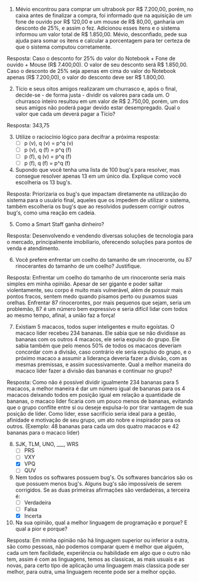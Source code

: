 1. Mévio encontrou para comprar um ultrabook por R$ 7.200,00, porém, no caixa antes de finalizar a compra, foi informado que na aquisição de um fone de ouvido por R$ 120,00 e um mouse de R$ 80,00, ganharia um desconto de 25%, e assim o fez. Adicionou esses itens e o sistema informou um valor total de R$ 1.850,00. Mévio, desconfiado, pede sua ajuda para somar os itens e calcular a porcentagem para ter certeza de que o sistema computou corretamente.

Resposta: Caso o desconto for 25% do valor do Notebook + Fone de ouvido + Mouse (R$ 7.400,00). O valor de seu desconto será R$ 1.850,00.
Caso o desconto de 25% seja apenas em cima do valor do Notebook apenas (R$ 7.200,00), o valor do desconto deve ser R$ 1.800,00.

2. Tício e seus oitos amigos realizaram um churrasco e, após o final, decide-se - de forma justa - dividir os valores para cada um. O churrasco inteiro resultou em um valor de R$ 2.750,00, porém, um dos seus amigos não poderá pagar devido estar desempregado. Qual o valor que cada um deverá pagar a Tício?

Resposta: 343,75

3. Utilize o raciocínio lógico para decifrar a próxima resposta:
   * [ ] p (v), q (v) = p^q (v)
   * [ ] p (v), q (f) = p^q (f)
   * [ ] p (f), q (v) = p^q (f)
   * [ ] p (f), q (f) = p^q (f)

4. Supondo que você tenha uma lista de 100 bug's para resolver, mas consegue resolver apenas 13 em um único dia. Explique como você escolheria os 13 bug's.

Resposta: Priorizaria os bug's que impactam diretamente na utilização do sistema para o usuário final, aqueles que os impedem de utilizar o sistema, também escolheria os bug's que ao resolvidos pudessem corrigir outros bug's, como uma reação em cadeia.

5. Como a Smart Staff ganha dinheiro?

Resposta: Desenvolvendo e vendendo diversas soluções de tecnologia para o mercado, principalmente imobiliario, oferecendo soluções para pontos de venda e atendimento.

6. Você prefere enfrentar um coelho do tamanho de um rinoceronte, ou 87 rinocerantes do tamanho de um coelho? Justifique.

Resposta: Enfrentar um coelho do tamanho de um rinoceronte seria mais simples em minha opinião. Apesar de ser gigante e poder saltar violentamente, seu corpo é muito mais vulnerável, além de possuir mais pontos fracos, sentem medo quando pisamos perto ou puxamos suas orelhas. Enfrentar 87 rinocerontes, por mais pequenos que sejam, seria um problemão, 87 é um número bem expressivo e seria difícil lidar com todos ao mesmo tempo, afinal, a união faz a força!

7. Existiam 5 macacos, todos super inteligentes e muito egoístas. O macaco líder recebeu 234 bananas. Ele sabia que se não dividisse as bananas com os outros 4 macacos, ele seria expulso do grupo. Ele sabia também que pelo menos 50% de todos os macacos deveriam concordar com a divisão, caso contrário ele seria expulso do grupo, e o próximo macaco a assumir a liderança deveria fazer a divisão, com as mesmas premissas, e assim sucessivamente. Qual a melhor maneira do macaco líder fazer a divisão das bananas e continuar no grupo?

Resposta: Como não é possível dividir igualmente 234 bananas para 5 macacos, a melhor maneira é dar um número igual de bananas para os 4 macacos deixando todos em posição igual em relação a quantidade de bananas, o macaco lider ficaria com um pouco menos de bananas, evitando que o grupo conflite entre si ou deseje expulsa-lo por tirar vantagem de sua posição de líder. Como líder, esse sacrificio seria ideal para a gestão, afinidade e motivação de seu grupo, um ato nobre e inspirador para os outros. (Exemplo: 48 bananas para cada um dos quatro macacos e 42 bananas para o macaco lider)


8. SJK, TLM, UNO, ___, WRS
   * [ ] PRS
   * [ ] VXY
   * [X] VPQ
   * [ ] QUV

9. Nem todos os softwares possuem bug's. Os softwares bancários são os que possuem menos bug's.  Alguns bug's são impossíveis de serem corrigidos. Se as duas primeiras afirmações são verdadeiras, a terceira é:
   * [ ] Verdadeira
   * [ ] Falsa
   * [x] Incerta

10. Na sua opinião, qual a melhor linguagem de programação e porque? E qual a pior e porque?

   
Resposta: Em minha opinião não há linguagem superior ou inferior a outra, são como pessoas, não podemos comparar quem é melhor que alguém, cada um tem facilidade, experiência ou habilidade em algo que o outro não tem, assim é com as linguagens, temos as classicas, as mais usuais e as novas, para certo tipo de aplicação uma linguagem mais classica pode ser melhor, para outra, uma linguagem recente pode ser a melhor opção.